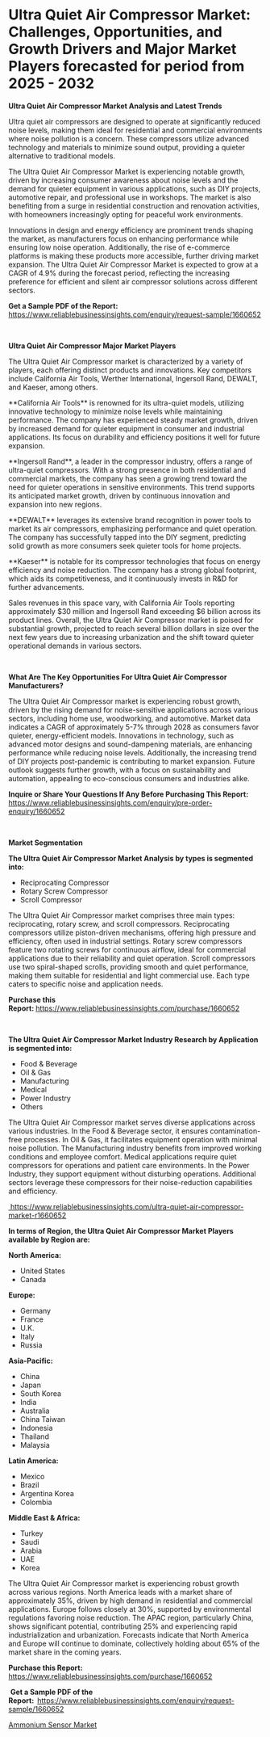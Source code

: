 <p><h1>Ultra Quiet Air Compressor Market: Challenges, Opportunities, and Growth Drivers and Major Market Players forecasted for period from 2025 - 2032</h1></p><p><strong>Ultra Quiet Air Compressor Market Analysis and Latest Trends</strong></p>
<p><p>Ultra quiet air compressors are designed to operate at significantly reduced noise levels, making them ideal for residential and commercial environments where noise pollution is a concern. These compressors utilize advanced technology and materials to minimize sound output, providing a quieter alternative to traditional models.</p><p>The Ultra Quiet Air Compressor Market is experiencing notable growth, driven by increasing consumer awareness about noise levels and the demand for quieter equipment in various applications, such as DIY projects, automotive repair, and professional use in workshops. The market is also benefiting from a surge in residential construction and renovation activities, with homeowners increasingly opting for peaceful work environments.</p><p>Innovations in design and energy efficiency are prominent trends shaping the market, as manufacturers focus on enhancing performance while ensuring low noise operation. Additionally, the rise of e-commerce platforms is making these products more accessible, further driving market expansion. The Ultra Quiet Air Compressor Market is expected to grow at a CAGR of 4.9% during the forecast period, reflecting the increasing preference for efficient and silent air compressor solutions across different sectors.</p></p>
<p><strong>Get a Sample PDF of the Report:&nbsp;</strong> <a href="https://www.reliablebusinessinsights.com/enquiry/request-sample/1660652?utm_campaign=2527&utm_medium=2&utm_source=Github&utm_content=ia&utm_term=20022025&utm_id=ultra-quiet-air-compressor">https://www.reliablebusinessinsights.com/enquiry/request-sample/1660652</a></p>
<p>&nbsp;</p>
<p><strong>Ultra Quiet Air Compressor Major Market Players</strong></p>
<p><p>The Ultra Quiet Air Compressor market is characterized by a variety of players, each offering distinct products and innovations. Key competitors include California Air Tools, Werther International, Ingersoll Rand, DEWALT, and Kaeser, among others.</p><p>**California Air Tools** is renowned for its ultra-quiet models, utilizing innovative technology to minimize noise levels while maintaining performance. The company has experienced steady market growth, driven by increased demand for quieter equipment in consumer and industrial applications. Its focus on durability and efficiency positions it well for future expansion.</p><p>**Ingersoll Rand**, a leader in the compressor industry, offers a range of ultra-quiet compressors. With a strong presence in both residential and commercial markets, the company has seen a growing trend toward the need for quieter operations in sensitive environments. This trend supports its anticipated market growth, driven by continuous innovation and expansion into new regions.</p><p>**DEWALT** leverages its extensive brand recognition in power tools to market its air compressors, emphasizing performance and quiet operation. The company has successfully tapped into the DIY segment, predicting solid growth as more consumers seek quieter tools for home projects.</p><p>**Kaeser** is notable for its compressor technologies that focus on energy efficiency and noise reduction. The company has a strong global footprint, which aids its competitiveness, and it continuously invests in R&D for further advancements.</p><p>Sales revenues in this space vary, with California Air Tools reporting approximately $30 million and Ingersoll Rand exceeding $6 billion across its product lines. Overall, the Ultra Quiet Air Compressor market is poised for substantial growth, projected to reach several billion dollars in size over the next few years due to increasing urbanization and the shift toward quieter operational demands in various sectors.</p></p>
<p>&nbsp;</p>
<p><strong>What Are The Key Opportunities For Ultra Quiet Air Compressor Manufacturers?</strong></p>
<p><p>The Ultra Quiet Air Compressor market is experiencing robust growth, driven by the rising demand for noise-sensitive applications across various sectors, including home use, woodworking, and automotive. Market data indicates a CAGR of approximately 5-7% through 2028 as consumers favor quieter, energy-efficient models. Innovations in technology, such as advanced motor designs and sound-dampening materials, are enhancing performance while reducing noise levels. Additionally, the increasing trend of DIY projects post-pandemic is contributing to market expansion. Future outlook suggests further growth, with a focus on sustainability and automation, appealing to eco-conscious consumers and industries alike.</p></p>
<p><strong>Inquire or Share Your Questions If Any Before Purchasing This Report:</strong> <a href="https://www.reliablebusinessinsights.com/enquiry/pre-order-enquiry/1660652?utm_campaign=2527&utm_medium=2&utm_source=Github&utm_content=ia&utm_term=20022025&utm_id=ultra-quiet-air-compressor">https://www.reliablebusinessinsights.com/enquiry/pre-order-enquiry/1660652</a></p>
<p>&nbsp;</p>
<p><strong>Market Segmentation</strong></p>
<p><strong>The Ultra Quiet Air Compressor Market Analysis by types is segmented into:</strong></p>
<p><ul><li>Reciprocating Compressor</li><li>Rotary Screw Compressor</li><li>Scroll Compressor</li></ul></p>
<p><p>The Ultra Quiet Air Compressor market comprises three main types: reciprocating, rotary screw, and scroll compressors. Reciprocating compressors utilize piston-driven mechanisms, offering high pressure and efficiency, often used in industrial settings. Rotary screw compressors feature two rotating screws for continuous airflow, ideal for commercial applications due to their reliability and quiet operation. Scroll compressors use two spiral-shaped scrolls, providing smooth and quiet performance, making them suitable for residential and light commercial use. Each type caters to specific noise and application needs.</p></p>
<p><strong>Purchase this Report:&nbsp;</strong><a href="https://www.reliablebusinessinsights.com/purchase/1660652?utm_campaign=2527&utm_medium=2&utm_source=Github&utm_content=ia&utm_term=20022025&utm_id=ultra-quiet-air-compressor">https://www.reliablebusinessinsights.com/purchase/1660652</a></p>
<p>&nbsp;</p>
<p><strong>The Ultra Quiet Air Compressor Market Industry Research by Application is segmented into:</strong></p>
<p><ul><li>Food & Beverage</li><li>Oil & Gas</li><li>Manufacturing</li><li>Medical</li><li>Power Industry</li><li>Others</li></ul></p>
<p><p>The Ultra Quiet Air Compressor market serves diverse applications across various industries. In the Food & Beverage sector, it ensures contamination-free processes. In Oil & Gas, it facilitates equipment operation with minimal noise pollution. The Manufacturing industry benefits from improved working conditions and employee comfort. Medical applications require quiet compressors for operations and patient care environments. In the Power Industry, they support equipment without disturbing operations. Additional sectors leverage these compressors for their noise-reduction capabilities and efficiency.</p></p>
<p><a href="https://www.reliablebusinessinsights.com/ultra-quiet-air-compressor-market-r1660652?utm_campaign=2527&utm_medium=2&utm_source=Github&utm_content=ia&utm_term=20022025&utm_id=ultra-quiet-air-compressor">&nbsp;https://www.reliablebusinessinsights.com/ultra-quiet-air-compressor-market-r1660652</a></p>
<p><strong>In terms of Region, the Ultra Quiet Air Compressor Market Players available by Region are:</strong></p>
<p>
    <p> <strong> North America: </strong>
        <ul>
            <li>United States</li>
            <li>Canada</li>
        </ul>
        </p> 
    <p> <strong> Europe: </strong>
        <ul>
            <li>Germany</li>
            <li>France</li>
            <li>U.K.</li>
            <li>Italy</li>
            <li>Russia</li>
        </ul>
        </p> 
    <p> <strong> Asia-Pacific: </strong>
        <ul>
            <li>China</li>
            <li>Japan</li>
            <li>South Korea</li>
            <li>India</li>
            <li>Australia</li>
            <li>China Taiwan</li>
            <li>Indonesia</li>
            <li>Thailand</li>
            <li>Malaysia</li>
        </ul>
        </p> 
    <p> <strong> Latin America: </strong>
        <ul>
            <li>Mexico</li>
            <li>Brazil</li>
            <li>Argentina Korea</li>
            <li>Colombia</li>
        </ul>
        </p> 
    <p> <strong> Middle East & Africa: </strong>
        <ul>
            <li>Turkey</li>
            <li>Saudi</li>
            <li>Arabia</li>
            <li>UAE</li>
            <li>Korea</li>
        </ul>
    </p>
    </p>
<p><p>The Ultra Quiet Air Compressor market is experiencing robust growth across various regions. North America leads with a market share of approximately 35%, driven by high demand in residential and commercial applications. Europe follows closely at 30%, supported by environmental regulations favoring noise reduction. The APAC region, particularly China, shows significant potential, contributing 25% and experiencing rapid industrialization and urbanization. Forecasts indicate that North America and Europe will continue to dominate, collectively holding about 65% of the market share in the coming years.</p></p>
<p><strong>Purchase this Report: </strong><a href="https://www.reliablebusinessinsights.com/purchase/1660652?utm_campaign=2527&utm_medium=2&utm_source=Github&utm_content=ia&utm_term=20022025&utm_id=ultra-quiet-air-compressor">https://www.reliablebusinessinsights.com/purchase/1660652</a></p>
<p>&nbsp;<strong>Get a Sample PDF of the Report:&nbsp;&nbsp;</strong><a href="https://www.reliablebusinessinsights.com/enquiry/request-sample/1660652?utm_campaign=2527&utm_medium=2&utm_source=Github&utm_content=ia&utm_term=20022025&utm_id=ultra-quiet-air-compressor">https://www.reliablebusinessinsights.com/enquiry/request-sample/1660652</a></p>
<p><strong></strong></p>
<p><p><a href="https://github.com/pelahotayabe/Market-Research-Report-List-1/blob/main/ammonium-sensor-market.md?utm_campaign=2527&utm_medium=2&utm_source=Github&utm_content=ia&utm_term=20022025&utm_id=ultra-quiet-air-compressor">Ammonium Sensor Market</a></p></p>